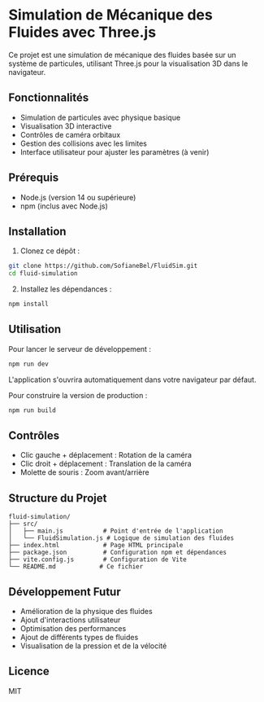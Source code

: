 # Simulation de Mécanique des Fluides avec Three.js

Ce projet est une simulation de mécanique des fluides basée sur un système de particules, utilisant Three.js pour la visualisation 3D dans le navigateur.

## Fonctionnalités

- Simulation de particules avec physique basique
- Visualisation 3D interactive
- Contrôles de caméra orbitaux
- Gestion des collisions avec les limites
- Interface utilisateur pour ajuster les paramètres (à venir)

## Prérequis

- Node.js (version 14 ou supérieure)
- npm (inclus avec Node.js)

## Installation

1. Clonez ce dépôt :
```bash
git clone https://github.com/SofianeBel/FluidSim.git
cd fluid-simulation
```

2. Installez les dépendances :
```bash
npm install
```

## Utilisation

Pour lancer le serveur de développement :
```bash
npm run dev
```

L'application s'ouvrira automatiquement dans votre navigateur par défaut.

Pour construire la version de production :
```bash
npm run build
```

## Contrôles

- Clic gauche + déplacement : Rotation de la caméra
- Clic droit + déplacement : Translation de la caméra
- Molette de souris : Zoom avant/arrière

## Structure du Projet

```
fluid-simulation/
├── src/
│   ├── main.js           # Point d'entrée de l'application
│   └── FluidSimulation.js # Logique de simulation des fluides
├── index.html            # Page HTML principale
├── package.json          # Configuration npm et dépendances
├── vite.config.js        # Configuration de Vite
└── README.md            # Ce fichier
```

## Développement Futur

- Amélioration de la physique des fluides
- Ajout d'interactions utilisateur
- Optimisation des performances
- Ajout de différents types de fluides
- Visualisation de la pression et de la vélocité

## Licence

MIT 

